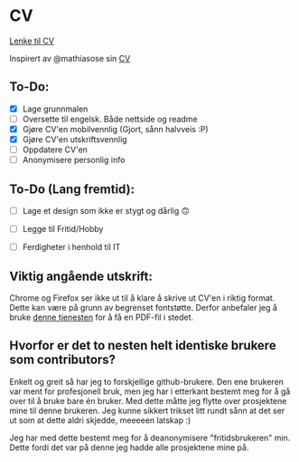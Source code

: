 # CV

[Lenke til CV](https://lblend.github.io/CV/)

Inspirert av @mathiasose sin [CV](https://github.com/mathiasose/mathiasose.github.io)

## To-Do:
- [x] Lage grunnmalen
- [ ] Oversette til engelsk. Både nettside og readme
- [X] Gjøre CV'en mobilvennlig (Gjort, sånn halvveis :P)
- [X] Gjøre CV'en utskriftsvennlig
- [ ] Oppdatere CV'en
- [ ] Anonymisere personlig info

## To-Do (Lang fremtid):
- [ ] Lage et design som ikke er stygt og dårlig 🙃
- [ ] Legge til Fritid/Hobby
- [ ] Ferdigheter i henhold til IT


## Viktig angående utskrift:
Chrome og Firefox ser ikke ut til å klare å skrive ut CV'en i riktig format. Dette kan være på grunn av begrenset fontstøtte. Derfor anbefaler jeg å bruke [denne tjenesten](https://webpagetopdf.com/) for å få en PDF-fil i stedet.


## Hvorfor er det to nesten helt identiske brukere som contributors?

Enkelt og greit så har jeg to forskjellige github-brukere. Den ene brukeren var ment for profesjonell bruk, men jeg har i etterkant bestemt meg for å gå over til å bruke bare én bruker. Med dette måtte jeg flytte over prosjektene mine til denne brukeren. Jeg kunne sikkert trikset litt rundt sånn at det ser ut som at dette aldri skjedde, meeeeen latskap :)

Jeg har med dette bestemt meg for å deanonymisere "fritidsbrukeren" min. Dette fordi det var på denne jeg hadde alle prosjektene mine på.
